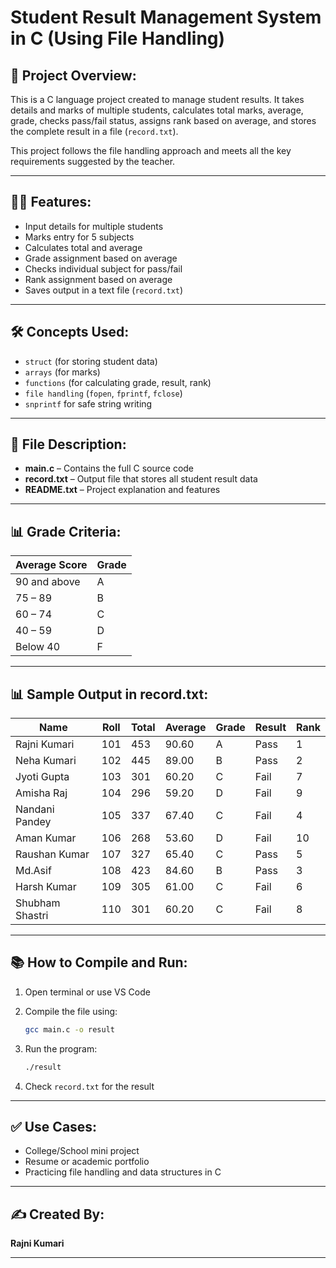 # Student Result Management System in C (Using File Handling)

## 📌 Project Overview:

This is a C language project created to manage student results. It takes details and marks of multiple students, calculates total marks, average, grade, checks pass/fail status, assigns rank based on average, and stores the complete result in a file (`record.txt`).

This project follows the file handling approach and meets all the key requirements suggested by the teacher.

---

## 👩‍🎓 Features:

* Input details for multiple students
* Marks entry for 5 subjects
* Calculates total and average
* Grade assignment based on average
* Checks individual subject for pass/fail
* Rank assignment based on average
* Saves output in a text file (`record.txt`)

---

## 🛠 Concepts Used:

* `struct` (for storing student data)
* `arrays` (for marks)
* `functions` (for calculating grade, result, rank)
* `file handling` (`fopen`, `fprintf`, `fclose`)
* `snprintf` for safe string writing

---

## 📝 File Description:

* **main.c** – Contains the full C source code
* **record.txt** – Output file that stores all student result data
* **README.txt** – Project explanation and features

---

## 📊 Grade Criteria:

| Average Score | Grade |
| ------------- | ----- |
| 90 and above  | A     |
| 75 – 89       | B     |
| 60 – 74       | C     |
| 40 – 59       | D     |
| Below 40      | F     |

---

## 📊 Sample Output in record.txt:

| Name            | Roll | Total | Average | Grade | Result | Rank |
| --------------- | ---- | ----- | ------- | ----- | ------ | ---- |
| Rajni Kumari    | 101  | 453   | 90.60   | A     | Pass   | 1    |
| Neha Kumari     | 102  | 445   | 89.00   | B     | Pass   | 2    |
| Jyoti Gupta     | 103  | 301   | 60.20   | C     | Fail   | 7    |
| Amisha Raj      | 104  | 296   | 59.20   | D     | Fail   | 9    |
| Nandani Pandey  | 105  | 337   | 67.40   | C     | Fail   | 4    |
| Aman Kumar      | 106  | 268   | 53.60   | D     | Fail   | 10   |
| Raushan Kumar   | 107  | 327   | 65.40   | C     | Pass   | 5    |
| Md.Asif         | 108  | 423   | 84.60   | B     | Pass   | 3    |
| Harsh Kumar     | 109  | 305   | 61.00   | C     | Fail   | 6    |
| Shubham Shastri | 110  | 301   | 60.20   | C     | Fail   | 8    |

---

## 📚 How to Compile and Run:

1. Open terminal or use VS Code
2. Compile the file using:

   ```bash
   gcc main.c -o result
   ```
3. Run the program:

   ```bash
   ./result
   ```
4. Check `record.txt` for the result

---

## ✅ Use Cases:

* College/School mini project
* Resume or academic portfolio
* Practicing file handling and data structures in C

---

## ✍️ Created By:

**Rajni Kumari**

---
